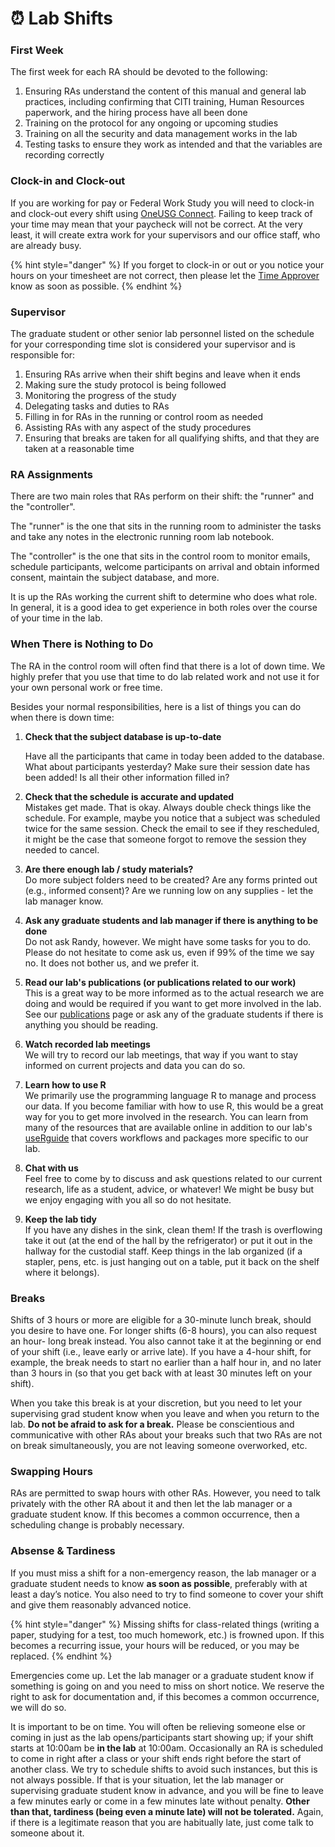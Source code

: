 # ⏰ Lab Shifts

### First Week

The first week for each RA should be devoted to the following:

1. Ensuring RAs understand the content of this manual and general lab practices, including confirming that CITI training, Human Resources paperwork, and the hiring process have all been done
2. Training on the protocol for any ongoing or upcoming studies
3. Training on all the security and data management works in the lab
4. Testing tasks to ensure they work as intended and that the variables are recording correctly

### Clock-in and Clock-out

If you are working for pay or Federal Work Study you will need to clock-in and clock-out every shift using [OneUSG Connect](https://oneusgconnect.usg.edu/). Failing to keep track of your time may mean that your paycheck will not be correct. At the very least, it will create extra work for your supervisors and our office staff, who are already busy.

{% hint style="danger" %}
If you forget to clock-in or out or you notice your hours on your timesheet are not correct, then please let the [Time Approver](../lab-overview/people.md) know as soon as possible.
{% endhint %}

### Supervisor

The graduate student or other senior lab personnel listed on the schedule for your corresponding time slot is considered your supervisor and is responsible for:

1. Ensuring RAs arrive when their shift begins and leave when it ends
2. Making sure the study protocol is being followed
3. Monitoring the progress of the study
4. Delegating tasks and duties to RAs
5. Filling in for RAs in the running or control room as needed
6. Assisting RAs with any aspect of the study procedures
7. Ensuring that breaks are taken for all qualifying shifts, and that they are taken at a reasonable time

### RA Assignments

There are two main roles that RAs perform on their shift: the "runner" and the "controller".

The "runner" is the one that sits in the running room to administer the tasks and take any notes in the electronic running room lab notebook.

The "controller" is the one that sits in the control room to monitor emails, schedule participants, welcome participants on arrival and obtain informed consent, maintain the subject database, and more.

It is up the RAs working the current shift to determine who does what role. In general, it is a good idea to get experience in both roles over the course of your time in the lab.

### When There is Nothing to Do

The RA in the control room will often find that there is a lot of down time. We highly prefer that you use that time to do lab related work and not use it for your own personal work or free time.&#x20;

Besides your normal responsibilities, here is a list of things you can do when there is down time:

1.  **Check that the subject database is up-to-date**

    Have all the participants that came in today been added to the database. What about participants yesterday? Make sure their session date has been added! Is all their other information filled in?&#x20;
2. **Check that the schedule is accurate and updated**\
   Mistakes get made. That is okay. Always double check things like the schedule. For example, maybe you notice that a subject was scheduled twice for the same session. Check the email to see if they rescheduled, it might be the case that someone forgot to remove the session they needed to cancel.&#x20;
3. **Are there enough lab / study materials?**\
   Do more subject folders need to be created? Are any forms printed out (e.g., informed consent)? Are we running low on any supplies - let the lab manager know.&#x20;
4. **Ask any graduate students and lab manager if there is anything to be done**\
   Do not ask Randy, however. We might have some tasks for you to do. Please do not hesitate to come ask us, even if 99% of the time we say no. It does not bother us, and we prefer it.
5. **Read our lab's publications (or publications related to our work)**\
   This is a great way to be more informed as to the actual research we are doing and would be required if you want to get more involved in the lab. See our [publications](https://englelab.gatech.edu/publications) page or ask any of the graduate students if there is anything you should be reading.
6. **Watch recorded lab meetings**\
   We will try to record our lab meetings, that way if you want to stay informed on current projects and data you can do so.
7. **Learn how to use R**\
   We primarily use the programming language R to manage and process our data. If you become familiar with how to use R, this would be a great way for you to get more involved in the research. You can learn from many of the resources that are available online in addition to our lab's [useRguide](https://englelab.gatech.edu/useRguide/) that covers workflows and packages more specific to our lab.
8. **Chat with us**\
   Feel free to come by to discuss and ask questions related to our current research, life as a student, advice, or whatever! We might be busy but we enjoy engaging with you all so do not hesitate.
9. **Keep the lab tidy**\
   If you have any dishes in the sink, clean them! If the trash is overflowing take it out (at the end of the hall by the refrigerator) or put it out in the hallway for the custodial staff. Keep things in the lab organized (if a stapler, pens, etc. is just hanging out on a table, put it back on the shelf where it belongs).

### Breaks

Shifts of 3 hours or more are eligible for a 30-minute lunch break, should you desire to have one. For longer shifts (6-8 hours), you can also request an hour- long break instead. You also cannot take it at the beginning or end of your shift (i.e., leave early or arrive late). If you have a 4-hour shift, for example, the break needs to start no earlier than a half hour in, and no later than 3 hours in (so that you get back with at least 30 minutes left on your shift).

When you take this break is at your discretion, but you need to let your supervising grad student know when you leave and when you return to the lab. **Do not be afraid to ask for a break.** Please be conscientious and communicative with other RAs about your breaks such that two RAs are not on break simultaneously, you are not leaving someone overworked, etc.

### Swapping Hours

RAs are permitted to swap hours with other RAs. However, you need to talk privately with the other RA about it and then let the lab manager or a graduate student know. If this becomes a common occurrence, then a scheduling change is probably necessary.

### Absense & Tardiness

If you must miss a shift for a non-emergency reason, the lab manager or a graduate student needs to know **as soon as possible**, preferably with at least a day’s notice. You also need to try to find someone to cover your shift and give them reasonably advanced notice.

{% hint style="danger" %}
Missing shifts for class-related things (writing a paper, studying for a test, too much homework, etc.) is frowned upon. If this becomes a recurring issue, your hours will be reduced, or you may be replaced.
{% endhint %}

Emergencies come up. Let the lab manager or a graduate student know if something is going on and you need to miss on short notice. We reserve the right to ask for documentation and, if this becomes a common occurrence, we will do so.

It is important to be on time. You will often be relieving someone else or coming in just as the lab opens/participants start showing up; if your shift starts at 10:00am be **in the lab** at 10:00am. Occasionally an RA is scheduled to come in right after a class or your shift ends right before the start of another class. We try to schedule shifts to avoid such instances, but this is not always possible. If that is your situation, let the lab manager or supervising graduate student know in advance, and you will be fine to leave a few minutes early or come in a few minutes late without penalty. **Other than that, tardiness (being even a minute late) will not be tolerated.** Again, if there is a legitimate reason that you are habitually late, just come talk to someone about it.
